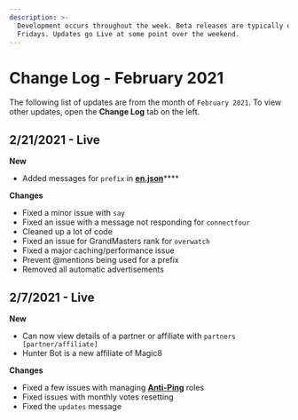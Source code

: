 ```yaml
---
description: >-
  Development occurs throughout the week. Beta releases are typically on
  Fridays. Updates go Live at some point over the weekend.
---
```


# Change Log - February 2021

The following list of updates are from the month of `February 2021`. To view other updates, open the **Change Log** tab on the left.

## 2/21/2021 - Live

**New**

* Added messages for `prefix` in [**en.json**](https://github.com/OfficialMagic8/Languages/blob/master/languages/en.json)\*\*\*\*

**Changes**

* Fixed a minor issue with `say`
* Fixed an issue with a message not responding for `connectfour`
* Cleaned up a lot of code
* Fixed an issue for GrandMasters rank for `overwatch`
* Fixed a major caching/performance issue
* Prevent @mentions being used for a prefix
* Removed all automatic advertisements

## 2/7/2021 - Live

**New**

* Can now view details of a partner or affiliate with `partners [partner/affiliate]`
* Hunter Bot is a new affiliate of Magic8

**Changes**

* Fixed a few issues with managing [**Anti-Ping**](../../commands/administrator/#anti-ping) roles
* Fixed issues with monthly votes resetting
* Fixed the `updates` message


